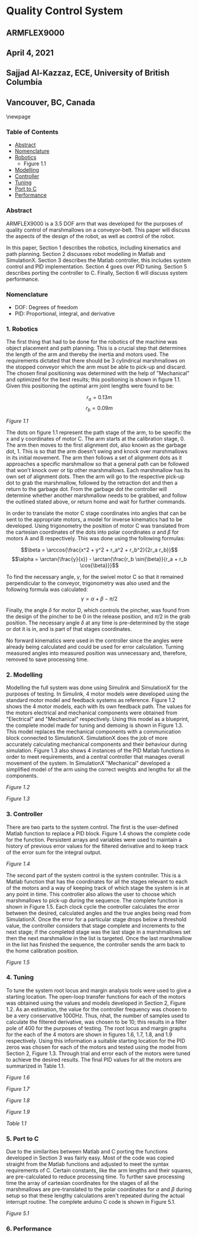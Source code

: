 # Quality Control System

## ARMFLEX9000
## April 4, 2021
## Sajjad Al-Kazzaz, ECE, University of British Columbia
## Vancouver, BC, Canada

\newpage

### Table of Contents

- [Abstract](#Abstract)
- [Nomenclature](#Nomenclature)
- [Robotics](#1-robotics)
	- Figure 1.1
- [Modelling](#2-modelling)
- [Controller](#3-controller)
- [Tuning](#4-tuning)
- [Port to C](#5-port-to-c)
- [Performance](#6-performance)

### Abstract

ARMFLEX9000 is a 3.5 DOF arm that was developed for the purposes of quality control of marshmallows on a conveyor-belt. This paper will discuss the aspects of the design of the robot, as well as control of the robot. 

In this paper, Section 1 describes the robotics, including kinematics and path planning. Section 2 discusses robot modelling in Matlab and SimulationX. Section 3 describes the Matlab controller, this includes system control and PID implementation. Section 4 goes over PID tuning. Section 5 describes porting the controller to C. Finally, Section 6 will discuss system performance.

### Nomenclature

- DOF: Degrees of freedom
- PID: Proportional, integral, and derivative


### 1. Robotics

The first thing that had to be done for the robotics of the machine was object placement and path planning. This is a crucial step that determines the length of the arm and thereby the inertia and motors used. The requirements dictated that there should be 3 cylindrical marshmallows on the stopped conveyor which the arm must be able to pick-up and discard. The chosen final positioning was determined with the help of "Mechanical" and optimized for the best results; this positioning is shown in figure 1.1. Given this positioning the optimal arm joint lengths were found to be:

$$r_a = 0.13m$$
$$r_b = 0.09m$$

*Figure 1.1*

The dots on figure 1.1 represent the path stage of the arm, to be specific the x and y coordinates of motor C. The arm starts at the calibration stage, 0. The arm then moves to the first alignment dot, also known as the garbage dot, 1. This is so that the arm doesn't swing and knock over marshmallows in its initial movement. The arm then follows a set of alignment dots as it approaches a specific marshmallow so that a general path can be followed that won't knock over or tip other marshmallows. Each marshmallow has its own set of alignment dots. Then the arm will go to the respective pick-up dot to grab the marshmallow, followed by the retraction dot and then a return to the garbage dot. From the garbage dot the controller will determine whether another marshmallow needs to be grabbed, and follow the outlined stated above, or return home and wait for further commands.

In order to translate the motor C stage coordinates into angles that can be sent to the appropriate motors, a model for inverse kinematics had to be developed. Using trigonometry the position of motor C was translated from the cartesian coordinates of the dots into polar coordinates $\alpha$ and $\beta$ for motors A and B respectively. This was done using the following formulas:

$$\beta = \arccos{\frac{x^2 + y^2 + r_a^2 + r_b^2}{2r_a r_b}}$$
$$\alpha = \arctan{\frac{y}{x}} - \arctan{\frac{r_b \sin{\beta}}{r_a + r_b \cos{\beta}}}$$

To find the necessary angle, $\gamma$, for the swivel motor C so that it remained perpendicular to the conveyor, trigonometry was also used and the following formula was calculated:
$$\gamma = \alpha + \beta - \pi/2$$

Finally, the angle $\delta$ for motor D, which controls the pincher, was found from the design of the pincher to be 0 in the release position, and $\pi/2$ in the grab position. The necessary angle $\delta$ at any time is pre-determined by the stage or dot it is in, and is part of that stages coordinates.

No forward kinematics were used in the controller since the angles were already being calculated and could be used for error calculation. Turning measured angles into measured position was unnecessary and, therefore, removed to save processing time.

### 2. Modelling

Modelling the full system was done using Simulink and SimulationX for the purposes of testing. In Simulink, 4 motor models were developed using the standard motor model and feedback systems as reference. Figure 1.2 shows the 4 motor models, each with its own feedback path. The values for the motors electrical and mechanical components were obtained from "Electrical" and "Mechanical" respectively. Using this model as a blueprint, the complete model made for tuning and demoing is shown in Figure 1.3. This model replaces the mechanical components with a communication block connected to SimulationX. SimulationX does the job of more accurately calculating mechanical components and their behaviour during simulation. Figure 1.3 also shows 4 instances of the PID Matlab functions in order to meet requirements, and a central controller that manages overall movement of the system. In SimulationX "Mechanical" developed a simplified model of the arm using the correct weights and lengths for all the components.

*Figure 1.2*

*Figure 1.3*

### 3. Controller

There are two parts to the system control. The first is the user-defined Matlab function to replace a PID block. Figure 1.4 shows the complete code for the function. Persistent arrays and variables were used to maintain a history of previous error values for the filtered derivative and to keep track of the error sum for the integral output.

*Figure 1.4*

The second part of the system control is the system controller. This is a Matlab function that has the coordinates for all the stages relevant to each of the motors and a way of keeping track of which stage the system is in at any point in time. This controller also allows the user to choose which marshmallows to pick-up during the sequence. The complete function is shown in Figure 1.5. Each clock cycle the controller calculates the error between the desired, calculated angles and the true angles being read from SimulationX. Once the error for a particular stage drops below a threshold value, the controller considers that stage complete and increments to the next stage; if the completed stage was the last stage in a marshmallows set then the next marshmallow in the list is targeted. Once the last marshmallow in the list has finished the sequence, the controller sends the arm back to the home calibration position. 

*Figure 1.5*

### 4. Tuning

To tune the system root locus and margin analysis tools were used to give a starting location. The open-loop transfer functions for each of the motors was obtained using the values and models developed in Section 2, Figure 1.2. As an estimation, the value for the controller frequency was chosen to be a very conservative 1000Hz. Thus, nhat, the number of samples used to calculate the filtered derivative, was chosen to be 10; this results in a filter pole of 400 for the purposes of testing. The root locus and margin graphs for the each of the 4 motors are shown in figures 1.6, 1.7, 1.8, and 1.9 respectively. Using this information a suitable starting location for the PID zeros was chosen for each of the motors and tested using the model from Section 2, Figure 1.3. Through trial and error each of the motors were tuned to achieve the desired results. The final PID values for all the motors are summarized in Table 1.1. 

*Figure 1.6*

*Figure 1.7*

*Figure 1.8*

*Figure 1.9*

*Table 1.1*

### 5. Port to C

Due to the similarities between Matlab and C porting the functions developed in Section 3 was fairly easy. Most of the code was copied straight from the Matlab functions and adjusted to meet the syntax requirements of C. Certain constants, like the arm lengths and their squares, are pre-calculated to reduce processing time. To further save processing time the array of cartesian coordinates for the stages of all the marshmallows are pre-translated to the polar coordinates for $\alpha$ and $\beta$ during setup so that these lengthy calculations aren't repeated during the actual interrupt routine. The complete arduino C code is shown in Figure 5.1.

*Figure 5.1*

### 6. Performance
